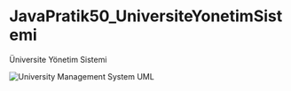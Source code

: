 # JavaPratik50_UniversiteYonetimSistemi
Üniversite Yönetim Sistemi

![University Management System UML](https://github.com/baranbicher/JavaPratik50_UniversiteYonetimSistemi/assets/92230401/9f161567-e29f-48a8-88ca-baff8fa7d085)
